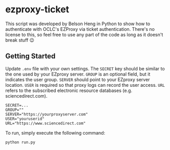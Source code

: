 # ezproxy-ticket

This script was developed by Belson Heng in Python to show how to authenticate with OCLC's EZProxy via ticket authentication. There's no license to this, so feel free to use any part of the code as long as it doesn't break stuff :wink:

## Getting Started 

Update ```.env``` file with your own settings. The ```SECRET``` key should be similar to the one used by your EZproxy server. ```GROUP``` is an optional field, but it indicates the user group. ```SERVER``` should point to your EZproxy server location. ```USER``` is required so that proxy logs can record the user access. ```URL``` refers to the subscribed electronic resource databases (e.g. sciencedirect.com).

```
SECRET=...
GROUP=""
SERVER="https://yourproxyserver.com"
USER="youruserid"
URL="https://www.sciencedirect.com"
```

To run, simply execute the following command:
```
python run.py
```
